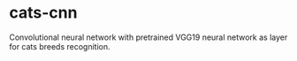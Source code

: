 # cats-cnn
Convolutional neural network with pretrained VGG19 neural network as layer for cats breeds recognition.

